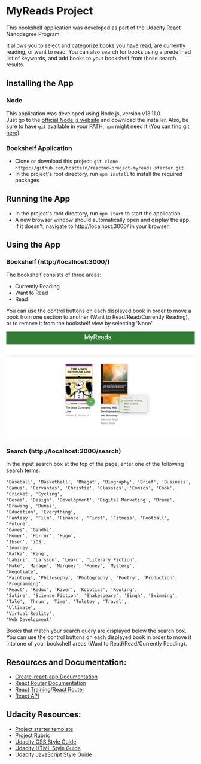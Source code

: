 # MyReads Project

This bookshelf application was developed as part of the Udacity React Nanodegree Program.  

It allows you to select and categorize books you have read, are currently reading, or want to read. 
You can also search for books using a predefined list of keywords, and add books to your bookshelf from those search results.

## Installing the App
### Node
This application was developed using Node.js, version v13.11.0.  
Just go to the [official Node.js website](https://nodejs.org/) and download the installer.
Also, be sure to have `git` available in your PATH, `npm` might need it (You can find git [here](https://git-scm.com/)).

### Bookshelf Application
* Clone or download this project: `git clone https://github.com/hdatteln/reactnd-project-myreads-starter.git` 
* In the project's root directory, run `npm install` to install the required packages


## Running the App
* In the project's root directory, run `npm start` to start the application.
* A new browser window should automatically open and display the app. If it doesn't, navigate to http://localhost:3000/ in your browser.

## Using the App
### Bookshelf (http://localhost:3000/)
The bookshelf consists of three areas:
* Currently Reading
* Want to Read
* Read

You can use the control buttons on each displayed book in order to move a book from one section to another (Want to Read/Read/Currently Reading), or to remove it from the bookshelf view by selecting 'None'

![](public/myreads_shelf.png)  



### Search (http://localhost:3000/search)
In the input search box at the top of the page, enter one of the following search terms:

```'Android', 'Art', 'Artificial Intelligence', 'Astronomy', 'Austen',   
'Baseball', 'Basketball', 'Bhagat', 'Biography', 'Brief', 'Business',  
'Camus', 'Cervantes', 'Christie', 'Classics', 'Comics', 'Cook', 'Cricket', 'Cycling',   
'Desai', 'Design', 'Development', 'Digital Marketing', 'Drama', 'Drawing', 'Dumas',   
'Education', 'Everything', 
'Fantasy', 'Film', 'Finance', 'First', 'Fitness', 'Football', 'Future', 
'Games', 'Gandhi', 
'Homer', 'Horror', 'Hugo', 
'Ibsen', 'iOS',
'Journey', 
'Kafka', 'King', 
'Lahiri', 'Larsson', 'Learn', 'Literary Fiction', 
'Make', 'Manage', 'Marquez', 'Money', 'Mystery', 
'Negotiate', 
'Painting', 'Philosophy', 'Photography', 'Poetry', 'Production', 'Programming', 
'React', 'Redux', 'River', 'Robotics', 'Rowling', 
'Satire', 'Science Fiction', 'Shakespeare', 'Singh', 'Swimming', 
'Tale', 'Thrun', 'Time', 'Tolstoy', 'Travel', 
'Ultimate', 
'Virtual Reality', 
'Web Development'
```

Books that match your search query are displayed below the search box.  
You can use the control buttons on each displayed book in order to move it into one of your bookshelf areas (Want to Read/Read/Currently Reading).


## Resources and Documentation:

- [Create-react-app Documentation](https://github.com/facebookincubator/create-react-app)
- [React Router Documentation](http://knowbody.github.io/react-router-docs/)
- [React Training/React Router](https://reacttraining.com/react-router/web/api/BrowserRouter)
- [React API](https://facebook.github.io/react/docs/react-api.html)

## Udacity Resources:

- [Project starter template](https://github.com/udacity/reactnd-project-myreads-starter)
- [Project Rubric](https://review.udacity.com/#!/rubrics/918/view)
- [Udacity CSS Style Guide](http://udacity.github.io/frontend-nanodegree-styleguide/css.html)
- [Udacity HTML Style Guide](http://udacity.github.io/frontend-nanodegree-styleguide/index.html)
- [Udacity JavaScript Style Guide](http://udacity.github.io/frontend-nanodegree-styleguide/javascript.html)

